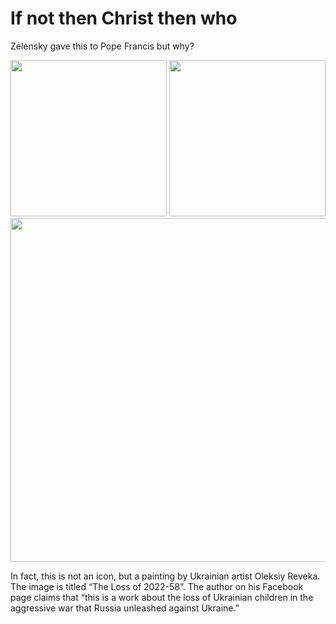 # If not then Christ then who

Zelensky gave this to Pope Francis but why?

<img src=".pix/zelensky_francis.avif" style="width:250px; height: auto;">

<img src=".pix/zelensky_icon1.avif" style="width:250px; height: auto;">
<img src=".pix/zelensky_icon2.avif" style="width:550px; height: auto;">

In fact, this is not an icon, but a painting by Ukrainian artist Oleksiy Reveka. The image is titled “The Loss of 2022-58”. The author on his Facebook page claims that “this is a work about the loss of Ukrainian children in the aggressive war that Russia unleashed against Ukraine.”


